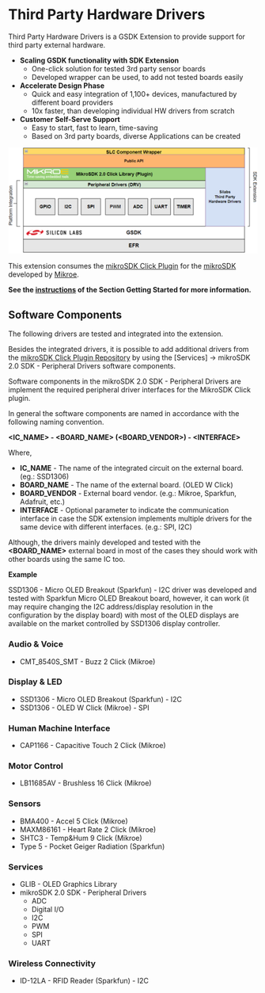 # Third Party Hardware Drivers

Third Party Hardware Drivers is a GSDK Extension to provide support for third party external hardware.

- **Scaling GSDK functionality with SDK Extension**
   - One-click solution for tested 3rd party sensor boards
   - Developed wrapper can be used, to add not tested boards easily
- **Accelerate Design Phase**
  - Quick and easy integration of 1,100+ devices, manufactured by different board providers
  - 10x faster, than developing individual HW drivers from scratch
- **Customer Self-Serve Support**
  - Easy to start, fast to learn, time-saving
  - Based on 3rd party boards, diverse Applications can be created


![ThirdPartyHwDrvExt](doc/layers.png)

This extension consumes the [mikroSDK Click Plugin](https://github.com/MikroElektronika/mikrosdk_click_v2) for the [mikroSDK](https://github.com/MikroElektronika/mikrosdk_v2) developed by [Mikroe](https://www.mikroe.com/).


**See the [instructions](/application-examples/<docspace-docleaf-version>/ae-getting-started/how-do-you-use-it#adding-sdk-extensions-for-hardware-drivers) of the Section Getting Started for more information.**

## Software Components

The following drivers are tested and integrated into the extension. 

Besides the integrated drivers, it is possible to add additional drivers from the [mikroSDK Click Plugin Repository](https://github.com/MikroElektronika/mikrosdk_click_v2) by using the [Services] -> mikroSDK 2.0 SDK - Peripheral Drivers software components.

Software components in the mikroSDK 2.0 SDK - Peripheral Drivers are implement the required peripheral driver interfaces for the MikroSDK Click plugin.

In general the software components are named in accordance with the following naming convention.

**<IC_NAME> - <BOARD_NAME> (<BOARD_VENDOR>) - \<INTERFACE>**

Where,
  - **IC_NAME** - The name of the integrated circuit on the external board. (eg.: SSD1306) 
  - **BOARD_NAME** - The name of the external board. (OLED W Click) 
  - **BOARD_VENDOR** - External board vendor. (e.g.: Mikroe, Sparkfun, Adafruit, etc.)
  - **INTERFACE** - Optional parameter to indicate the communication interface in case the SDK extension implements multiple drivers for the same device with different interfaces. (e.g.: SPI, I2C)

Although, the drivers mainly developed and tested with the **<BOARD_NAME>** external board in most of the cases they should work with other boards using the same IC too.

 **Example**

 SSD1306 - Micro OLED Breakout (Sparkfun) - I2C driver was developed and tested with Sparkfun Micro OLED Breakout board, however, it can work (it may require changing the I2C address/display resolution in the configuration by the display board) with most of the OLED displays are available on the market controlled by SSD1306 display controller.


### **Audio & Voice**
 - CMT_8540S_SMT - Buzz 2 Click (Mikroe)

### **Display & LED**
 - SSD1306 - Micro OLED Breakout (Sparkfun) - I2C
 - SSD1306 - OLED W Click (Mikroe) - SPI

### **Human Machine Interface**
 - CAP1166 - Capacitive Touch 2 Click (Mikroe)

### **Motor Control**
 - LB11685AV - Brushless 16 Click (Mikroe)

### **Sensors**
 - BMA400 - Accel 5 Click (Mikroe)
 - MAXM86161 - Heart Rate 2 Click (Mikroe)
 - SHTC3 - Temp&Hum 9 Click (Mikroe)
 - Type 5 - Pocket Geiger Radiation (Sparkfun)

### **Services**
 - GLIB - OLED Graphics Library
 - mikroSDK 2.0 SDK - Peripheral Drivers
   - ADC
   - Digital I/O
   - I2C
   - PWM
   - SPI
   - UART

### **Wireless Connectivity**
 - ID-12LA - RFID Reader (Sparkfun) - I2C